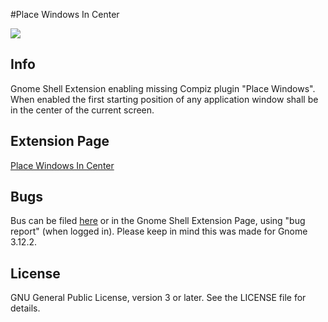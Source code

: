 #Place Windows In Center

![](https://github.com/itprojects/place.windows.in.center/blob/master/website/Screenshot.png)

## Info

Gnome Shell Extension enabling missing Compiz plugin "Place Windows". When enabled the first starting position of any application window shall be in the center of the current screen.

## Extension Page
[Place Windows In Center](https://extensions.gnome.org/extension/850/place-windows-in-center/)

## Bugs

Bus can be filed [here](https://github.com/itprojects/place.windows.in.center/issues) or in the Gnome Shell Extension Page, using "bug report" (when logged in). Please keep in mind this was made for Gnome 3.12.2.

## License
GNU General Public License, version 3 or later. See the LICENSE file for details.
